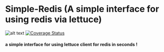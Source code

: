 # Simple-Redis (A simple interface for using redis via lettuce)
![alt text](https://travis-ci.org/AhmedKamal/simple-redis.svg?branch=master)
[![Coverage Status](https://coveralls.io/repos/github/AhmedKamal/simple-redis/badge.svg?branch=master)](https://coveralls.io/github/AhmedKamal/simple-redis?branch=master)



#### a simple interface for using lettuce client for redis in seconds !
